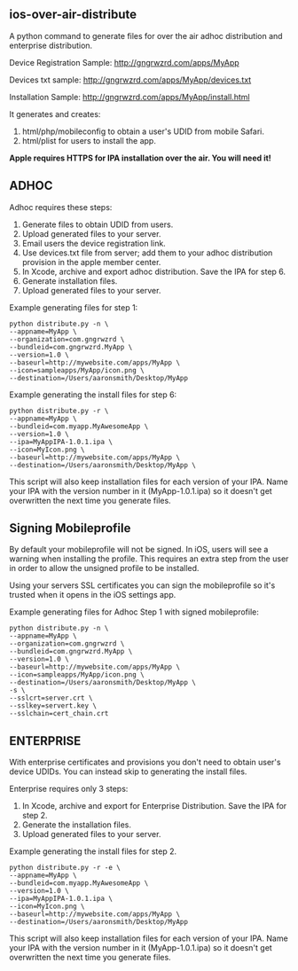 ## ios-over-air-distribute ##

A python command to generate files for over the air adhoc distribution and enterprise distribution.

Device Registration Sample:
http://gngrwzrd.com/apps/MyApp

Devices txt sample:
http://gngrwzrd.com/apps/MyApp/devices.txt

Installation Sample:
http://gngrwzrd.com/apps/MyApp/install.html

It generates and creates:

1. html/php/mobileconfig to obtain a user's UDID from mobile Safari.
2. html/plist for users to install the app.

**Apple requires HTTPS for IPA installation over the air. You will need it!**

## ADHOC ##

Adhoc requires these steps:

1. Generate files to obtain UDID from users.
2. Upload generated files to your server.
3. Email users the device registration link.
4. Use devices.txt file from server; add them to your adhoc distribution provision in the apple member center.
5. In Xcode, archive and export adhoc distribution. Save the IPA for step 6.
6. Generate installation files.
7. Upload generated files to your server.

Example generating files for step 1:

	python distribute.py -n \
	--appname=MyApp \
	--organization=com.gngrwzrd \
	--bundleid=com.gngrwzrd.MyApp \
	--version=1.0 \
	--baseurl=http://mywebsite.com/apps/MyApp \
	--icon=sampleapps/MyApp/icon.png \
	--destination=/Users/aaronsmith/Desktop/MyApp

Example generating the install files for step 6:

	python distribute.py -r \
	--appname=MyApp \
	--bundleid=com.myapp.MyAwesomeApp \
	--version=1.0 \
	--ipa=MyAppIPA-1.0.1.ipa \
	--icon=MyIcon.png \
	--baseurl=http://mywebsite.com/apps/MyApp \
	--destination=/Users/aaronsmith/Desktop/MyApp \

This script will also keep installation files for each version of your IPA. Name your IPA with the version number in it (MyApp-1.0.1.ipa) so it doesn't get overwritten the next time you generate files.

## Signing Mobileprofile ##

By default your mobileprofile will not be signed. In iOS, users will see a warning when installing the profile. This requires an extra step from the user in order to allow the unsigned profile to be installed.

Using your servers SSL certificates you can sign the mobileprofile so it's trusted when it opens in the iOS settings app.

Example generating files for Adhoc Step 1 with signed mobileprofile:

	python distribute.py -n \
	--appname=MyApp \
	--organization=com.gngrwzrd \
	--bundleid=com.gngrwzrd.MyApp \
	--version=1.0 \
	--baseurl=http://mywebsite.com/apps/MyApp \
	--icon=sampleapps/MyApp/icon.png \
	--destination=/Users/aaronsmith/Desktop/MyApp \
	-s \
	--sslcrt=server.crt \
	--sslkey=servert.key \
	--sslchain=cert_chain.crt

## ENTERPRISE ##

With enterprise certificates and provisions you don't need to obtain user's device UDIDs. You can instead  skip to generating the install files.

Enterprise requires only 3 steps:

1. In Xcode, archive and export for Enterprise Distribution. Save the IPA for step 2.
2. Generate the installation files.
3. Upload generated files to your server.

Example generating the install files for step 2.

	python distribute.py -r -e \
	--appname=MyApp \
	--bundleid=com.myapp.MyAwesomeApp \
	--version=1.0 \
	--ipa=MyAppIPA-1.0.1.ipa \
	--icon=MyIcon.png \
	--baseurl=http://mywebsite.com/apps/MyApp \
	--destination=/Users/aaronsmith/Desktop/MyApp

This script will also keep installation files for each version of your IPA. Name your IPA with the version number in it (MyApp-1.0.1.ipa) so it doesn't get overwritten the next time you generate files.

